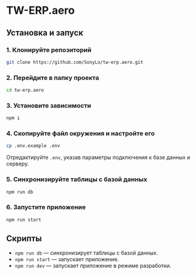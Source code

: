 # TW-ERP.aero


## Установка и запуск

### 1. Клонируйте репозиторий
```bash
git clone https://github.com/SonyLo/tw-erp.aero.git
```

### 2. Перейдите в папку проекта
```bash
cd tw-erp.aero
```

### 3. Установите зависимости
```bash
npm i
```

### 4. Скопируйте файл окружения и настройте его
```bash
cp .env.example .env
```

Отредактируйте `.env`, указав параметры подключения к базе данных и серверу.

### 5. Синхронизируйте таблицы с базой данных
```bash
npm run db
```

### 6. Запустите приложение
```bash
npm run start
```

## Скрипты

- `npm run db` — синхронизирует таблицы с базой данных.
- `npm run start` — запускает приложение.
- `npm run dev` — запускает приложение в режиме разработки.

